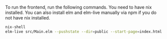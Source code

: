 To run the frontend, run the following commands. You need to have nix installed. You can also install elm and elm-live manually via npm if you do not have nix installed.

```bash
nix-shell
elm-live src/Main.elm --pushstate --dir=public --start-page=index.html -- --output=public/main.js --debug
```
